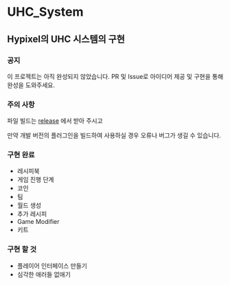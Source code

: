 # UHC_System
## Hypixel의 UHC 시스템의 구현

### 공지
이 프로젝트는 아직 완성되지 않았습니다. PR 및 Issue로 아이디어 제공 및 구현을 
통해 완성을 도와주세요.
 
### 주의 사항
파일 빌드는 [release](https://github.com/w0819/UHC_System/releases) 에서 받아 주시고

만약 개발 버전의 플러그인을 빌드하여 사용하실 경우 오류나 버그가 생길 수 있습니다. 

### 구현 완료
- 레시피북
- 게임 진행 단계
- 코인
- 팀
- 월드 생성
- 추가 레시피
- Game Modifier
- 키트

### 구현 할 것

- 플레이어 인터페이스 만들기
- 심각한 애러들 없애기
